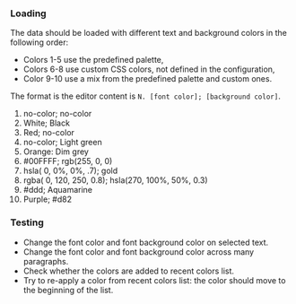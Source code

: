### Loading

The data should be loaded with different text and background colors in the following order:

* Colors 1-5 use the predefined palette,
* Colors 6-8 use custom CSS colors, not defined in the configuration,
* Color 9-10 use a mix from the predefined palette and custom ones.

The format is the editor content is `N. [font color]; [background color]`.

1. no-color; no-color
2. White; Black
3. Red; no-color
4. no-color; Light green
5. Orange: Dim grey
6. #00FFFF; rgb(255, 0, 0)
7. hsla( 0, 0%, 0%, .7); gold
8. rgba( 0, 120, 250, 0.8); hsla(270, 100%, 50%, 0.3)
9. #ddd; Aquamarine
10. Purple; #d82

### Testing

- Change the font color and font background color on selected text.
- Change the font color and font background color across many paragraphs.
- Check whether the colors are added to recent colors list.
- Try to re-apply a color from recent colors list: the color should move to the beginning of the list.
